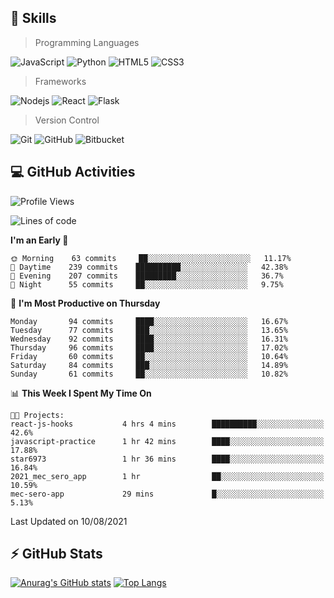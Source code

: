 ## :rocket: Skills<br/>

> Programming Languages

![JavaScript](https://img.shields.io/badge/-JavaScript-%23F7DF1C?style=for-the-badge&logo=javascript&logoColor=white)
![Python](https://img.shields.io/badge/python%20-%2314354C.svg?&style=for-the-badge&logo=python&logoColor=white)
![HTML5](https://img.shields.io/badge/html5%20-%23E34F26.svg?&style=for-the-badge&logo=html5&logoColor=white)
![CSS3](https://img.shields.io/badge/css3%20-%231572B6.svg?&style=for-the-badge&logo=css3&logoColor=white)

> Frameworks

![Nodejs](https://img.shields.io/badge/node.js%20-%2343853D.svg?&style=for-the-badge&logo=node.js&logoColor=white)
![React](https://img.shields.io/badge/React-20232A?style=for-the-badge&logo=react&logoColor=61DAFB)
![Flask](https://img.shields.io/badge/flask%20-%23000.svg?&style=for-the-badge&logo=flask&logoColor=white)

> Version Control

![Git](https://img.shields.io/badge/git%20-%23F05033.svg?&style=for-the-badge&logo=git&logoColor=white)
![GitHub](https://img.shields.io/badge/github%20-%23121011.svg?&style=for-the-badge&logo=github&logoColor=white)
![Bitbucket](https://img.shields.io/badge/bitbucket%20-%230047B3.svg?&style=for-the-badge&logo=bitbucket&logoColor=white)

## :computer: GitHub Activities<br/>

<!--START_SECTION:waka-->
![Profile Views](http://img.shields.io/badge/Profile%20Views-579-blue)

![Lines of code](https://img.shields.io/badge/From%20Hello%20World%20I%27ve%20Written-836196%20lines%20of%20code-blue)

**I'm an Early 🐤** 

```text
🌞 Morning    63 commits     ██░░░░░░░░░░░░░░░░░░░░░░░   11.17% 
🌆 Daytime    239 commits    ██████████░░░░░░░░░░░░░░░   42.38% 
🌃 Evening    207 commits    █████████░░░░░░░░░░░░░░░░   36.7% 
🌙 Night      55 commits     ██░░░░░░░░░░░░░░░░░░░░░░░   9.75%

```
📅 **I'm Most Productive on Thursday** 

```text
Monday       94 commits     ████░░░░░░░░░░░░░░░░░░░░░   16.67% 
Tuesday      77 commits     ███░░░░░░░░░░░░░░░░░░░░░░   13.65% 
Wednesday    92 commits     ████░░░░░░░░░░░░░░░░░░░░░   16.31% 
Thursday     96 commits     ████░░░░░░░░░░░░░░░░░░░░░   17.02% 
Friday       60 commits     ██░░░░░░░░░░░░░░░░░░░░░░░   10.64% 
Saturday     84 commits     ███░░░░░░░░░░░░░░░░░░░░░░   14.89% 
Sunday       61 commits     ██░░░░░░░░░░░░░░░░░░░░░░░   10.82%

```


📊 **This Week I Spent My Time On** 

```text
🐱‍💻 Projects: 
react-js-hooks           4 hrs 4 mins        ██████████░░░░░░░░░░░░░░░   42.6% 
javascript-practice      1 hr 42 mins        ████░░░░░░░░░░░░░░░░░░░░░   17.88% 
star6973                 1 hr 36 mins        ████░░░░░░░░░░░░░░░░░░░░░   16.84% 
2021_mec_sero_app        1 hr                ██░░░░░░░░░░░░░░░░░░░░░░░   10.59% 
mec-sero-app             29 mins             █░░░░░░░░░░░░░░░░░░░░░░░░   5.13%

```


 Last Updated on 10/08/2021
<!--END_SECTION:waka-->


## :zap: GitHub Stats<br/>
    
[![Anurag's GitHub stats](https://github-readme-stats.vercel.app/api?username=star6973&show_icons=true&theme=prussian)](https://github.com/star6973/github-readme-stats)
[![Top Langs](https://github-readme-stats.vercel.app/api/top-langs/?username=star6973&layout=compact&hide=jupyter%20notebook,html,css,scss&langs_count=4&theme=prussian)](https://github.com/star6973/github-readme-stats)

